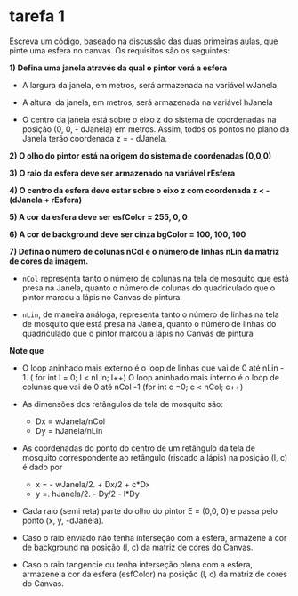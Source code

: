 # tarefa 1

Escreva um código, baseado na discussão das duas primeiras aulas, que pinte uma esfera no canvas. Os requisitos são os seguintes:

**1) Defina uma janela através da qual o pintor verá a esfera**
    
* A largura da janela, em metros, será armazenada na variável wJanela

* A altura. da janela, em metros, será armazenada na variável  hJanela

* O centro da janela está sobre o eixo z do sistema de coordenadas na posição (0, 0, - dJanela) em metros. Assim, todos os pontos no plano da Janela terão coordenada z = - dJanela.

**2) O olho do pintor está na origem do sistema de coordenadas (0,0,0)**

**3) O raio da esfera deve ser armazenado na variável rEsfera**

**4) O centro da esfera deve estar sobre o eixo z com coordenada z < - (dJanela + rEsfera)**

**5) A cor da esfera deve ser esfColor = 255, 0, 0**

**6)  A cor de background deve ser cinza bgColor = 100, 100, 100**

**7) Defina o número de colunas nCol e o número de linhas nLin da matriz de cores da imagem.**
* ```nCol``` representa tanto o número de colunas na tela de mosquito que está presa na Janela, quanto o número de colunas do quadriculado que o pintor marcou a lápis no Canvas de pintura.

* ```nLin```, de maneira análoga, representa tanto o número de linhas na tela de mosquito que está presa na Janela, quanto o número de linhas do quadriculado que o pintor marcou a lápis no Canvas de pintura

**Note que**
* O loop aninhado mais externo é o loop de linhas que vai de 0 até nLin - 1.  ( for int l = 0; l < nLin; l++)
O loop aninhado mais interno é o loop de colunas que vai de 0 até nCol -1  (for int c =0; c < nCol; c++)

* As dimensões dos retângulos da tela de mosquito são:
    * Dx = wJanela/nCol
    * Dy = hJanela/nLin

* As coordenadas do ponto do centro de um retângulo da tela de mosquito correspondente ao retângulo (riscado a lápis) na posição (l, c) é dado por
    * x = - wJanela/2. + Dx/2  + c*Dx
    * y =.  hJanela/2.  -  Dy/2  -  l*Dy

* Cada raio (semi reta) parte do olho do pintor E = (0,0, 0) e  passa pelo ponto (x, y, -dJanela).

* Caso o raio enviado não tenha interseção com a esfera, armazene a cor de background na posição (l, c) da matriz de cores do Canvas.

* Caso o raio tangencie ou tenha interseção plena com a esfera, armazene a cor da esfera (esfColor) na posição (l, c) da matriz de cores do Canvas.
